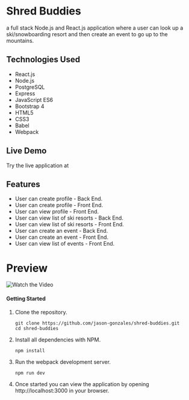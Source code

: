 # Shred Buddies
a full stack Node.js and React.js application where a user can look up a ski/snowboarding resort and then create an event to go up to the mountains.
## Technologies Used
* React.js
* Node.js
* PostgreSQL
* Express
* JavaScript ES6
* Bootstrap 4
* HTML5
* CSS3
* Babel
* Webpack
## Live Demo
Try the live application at 
## Features
* User can create profile - Back End.
* User can create profile - Front End.
* User can view profile - Front End.
* User can view list of ski resorts - Back End.
* User can view list of ski resorts - Front End.
* User can create an event - Back End.
* User can create an event - Front End.
* User can view list of events - Front End.
# Preview
![Watch the Video](https://github.com/jason-gonzales/shred-buddies/raw/doc-images/shred.vid.gif)

#### Getting Started

1. Clone the repository.

    ```shell
    git clone https://github.com/jason-gonzales/shred-buddies.git
    cd shred-buddies
    ```

1. Install all dependencies with NPM.

    ```shell
    npm install
    ```

1. Run the webpack development server.

    ```shell
    npm run dev
    ```

1. Once started you can view the application by opening http://localhost:3000 in your browser.
